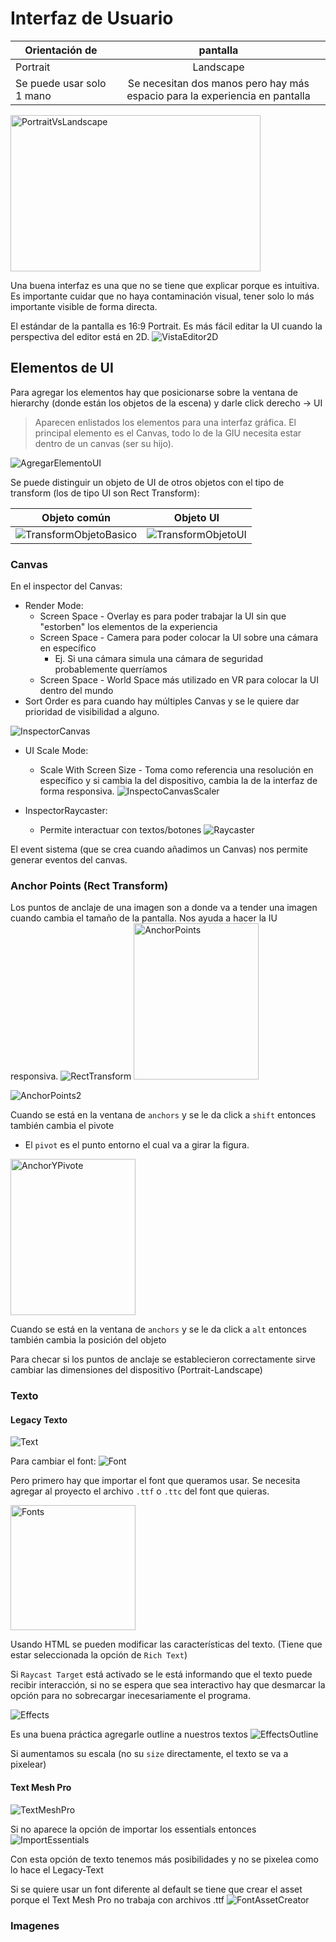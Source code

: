 # Interfaz de Usuario

| Orientación de            |                                  pantalla                                   |
| ------------------------- | :-------------------------------------------------------------------------: |
| Portrait                  |                                  Landscape                                  |
| Se puede usar solo 1 mano | Se necesitan dos manos pero hay más espacio para la experiencia en pantalla |

<img src="imgMds/PortraitVsLandscape.png" alt="PortraitVsLandscape" width="400" height="250"/>

Una buena interfaz es una que no se tiene que explicar porque es intuitiva. Es importante cuidar que no haya contaminación visual, tener solo lo más importante visible de forma directa.

El estándar de la pantalla es 16:9 Portrait.
Es más fácil editar la UI cuando la perspectiva del editor está en 2D.
![VistaEditor2D](imgMds/VistaEditor2D.png)

## Elementos de UI

Para agregar los elementos hay que posicionarse sobre la ventana de hierarchy (donde están los objetos de la escena) y darle click derecho -> UI

> Aparecen enlistados los elementos para una interfaz gráfica. El principal elemento es el Canvas, todo lo de la GIU necesita estar dentro de un canvas (ser su hijo).

![AgregarElementoUI](imgMds/AgregarElementoUI.png)

Se puede distinguir un objeto de UI de otros objetos con el tipo de transform (los de tipo UI son Rect Transform):

| Objeto común                                               |                     Objeto UI                      |
| ---------------------------------------------------------- | :------------------------------------------------: |
| ![TransformObjetoBasico](imgMds/TransformObjetoBasico.png) | ![TransformObjetoUI](imgMds/TransformObjetoUI.png) |

### Canvas

En el inspector del Canvas:

- Render Mode:
  - Screen Space - Overlay es para poder trabajar la UI sin que "estorben" los elementos de la experiencia
  - Screen Space - Camera para poder colocar la UI sobre una cámara en específico
    - Ej. Si una cámara simula una cámara de seguridad probablemente querríamos
  - Screen Space - World Space más utilizado en VR para colocar la UI dentro del mundo
- Sort Order es para cuando hay múltiples Canvas y se le quiere dar prioridad de visibilidad a alguno.

![InspectorCanvas](imgMds/InspectorCanvas.png)

- UI Scale Mode:

  - Scale With Screen Size - Toma como referencia una resolución en específico y si cambia la del dispositivo, cambia la de la interfaz de forma responsiva.
    ![InspectoCanvasScaler](imgMds/InspectoCanvasScaler.png)

- InspectorRaycaster:
  - Permite interactuar con textos/botones
    ![Raycaster](imgMds/InspectorRaycaster.png)

El event sistema (que se crea cuando añadimos un Canvas) nos permite generar eventos del canvas.

### Anchor Points (Rect Transform)

Los puntos de anclaje de una imagen son a donde va a tender una imagen cuando cambia el tamaño de la pantalla. Nos ayuda a hacer la IU responsiva.
![RectTransform](imgMds/RectTransform.png)
<img src="imgMds/AnchorPoints.png" alt="AnchorPoints" width="200" height="250"/>

![AnchorPoints2](imgMds/AnchorPoints2.png)

Cuando se está en la ventana de `anchors` y se le da click a `shift` entonces también cambia el pivote

- El `pivot` es el punto entorno el cual va a girar la figura.

<img src="imgMds/AnchorYPivote.png" alt="AnchorYPivote" width="200" height="250"/>

Cuando se está en la ventana de `anchors` y se le da click a `alt` entonces también cambia la posición del objeto

Para checar si los puntos de anclaje se establecieron correctamente sirve cambiar las dimensiones del dispositivo (Portrait-Landscape)

### Texto

#### Legacy Texto

![Text](imgMds/Text.png)

Para cambiar el font:
![Font](imgMds/Font.png)

Pero primero hay que importar el font que queramos usar. Se necesita agregar al proyecto el archivo `.ttf` o `.ttc` del font que quieras.

<img src="imgMds/Fonts.png" alt="Fonts" width="200" height="200"/>

Usando HTML se pueden modificar las características del texto. (Tiene que estar seleccionada la opción de `Rich Text`)

Si `Raycast Target` está activado se le está informando que el texto puede recibir interacción, si no se espera que sea interactivo hay que desmarcar la opción para no sobrecargar inecesariamente el programa.

![Effects](imgMds/Effects.png)

Es una buena práctica agregarle outline a nuestros textos
![EffectsOutline](imgMds/EffectsOutline.png)

Si aumentamos su escala (no su `size` directamente, el texto se va a pixelear)

#### Text Mesh Pro

![TextMeshPro](imgMds/TextMeshPro.png)

Si no aparece la opción de importar los essentials entonces
![ImportEssentials](imgMds/ImportEssentials.png)

Con esta opción de texto tenemos más posibilidades y no se pixelea como lo hace el Legacy-Text

Si se quiere usar un font diferente al default se tiene que crear el asset porque el Text Mesh Pro no trabaja con archivos .ttf
![FontAssetCreator](imgMds/FontAssetCreator.png)

### Imagenes
